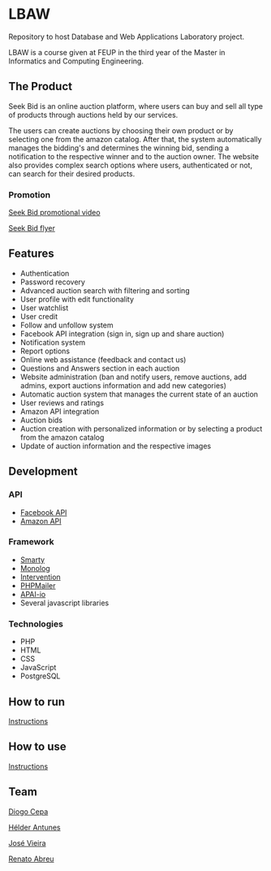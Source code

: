 # LBAW
Repository to host Database and Web Applications Laboratory project.

LBAW is a course given at FEUP in the third year of the Master in Informatics and Computing Engineering.

## The Product
Seek Bid is an online auction platform, where users can buy and sell all type of products through auctions held by our services.

The users can create auctions by choosing their own product or by selecting one from the amazon catalog. After that, the system automatically manages the bidding's and determines the winning bid, sending a notification to the respective winner and to the auction owner. The website also provides complex search options where users, authenticated or not, can search for their desired products.

### Promotion

[Seek Bid promotional video](https://www.youtube.com/watch?v=VZ_m_z_PECU&feature=youtu.be)

[Seek Bid flyer](https://github.com/renatoabreu11/LBAW/blob/master/docs/Brochure.pdf)

## Features
* Authentication
* Password recovery
* Advanced auction search with filtering and sorting
* User profile with edit functionality
* User watchlist
* User credit
* Follow and unfollow system
* Facebook API integration (sign in, sign up and share auction)
* Notification system
* Report options
* Online web assistance (feedback and contact us)
* Questions and Answers section in each auction
* Website administration (ban and notify users, remove auctions, add admins, export auctions information and add new categories)
* Automatic auction system that manages the current state of an auction
* User reviews and ratings
* Amazon API integration
* Auction bids
* Auction creation with personalized information or by selecting a product from the amazon catalog
* Update of auction information and the respective images

## Development

### API
* [Facebook API](https://developers.facebook.com/)
* [Amazon API](https://aws.amazon.com/pt/api-gateway/)

### Framework
* [Smarty](http://www.smarty.net/)
* [Monolog](https://github.com/Seldaek/monolog)
* [Intervention](https://github.com/Intervention)
* [PHPMailer](https://github.com/PHPMailer/PHPMailer)
* [APAI-io](https://github.com/Exeu/apai-io)
* Several javascript libraries

### Technologies 
* PHP
* HTML
* CSS
* JavaScript
* PostgreSQL

## How to run
[Instructions](https://github.com/renatoabreu11/LBAW/blob/master/development%20environment/)

## How to use
[Instructions](https://github.com/renatoabreu11/LBAW/blob/master/docs/Seek%20Bid%20-%20How%20To%20Use.pdf)

## Team 
[Diogo Cepa](https://github.com/dcepa95)

[Hélder Antunes](https://github.com/HelderAntunes)

[José Vieira](https://github.com/Evenilink)

[Renato Abreu](https://github.com/renatoabreu11)